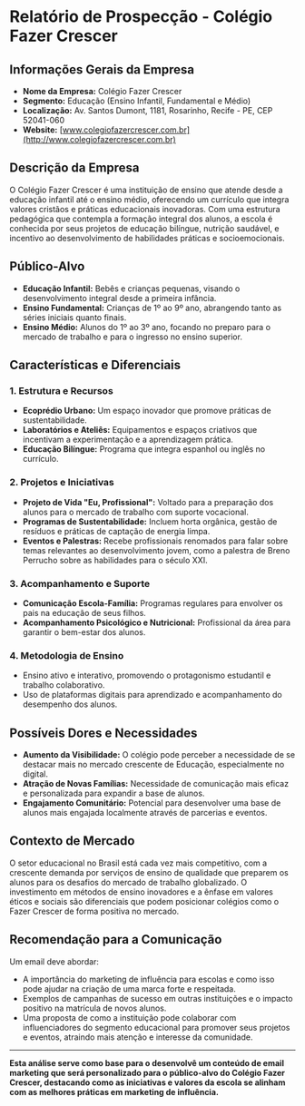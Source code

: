 # Relatório de Prospecção - Colégio Fazer Crescer

## Informações Gerais da Empresa
- **Nome da Empresa:** Colégio Fazer Crescer
- **Segmento:** Educação (Ensino Infantil, Fundamental e Médio)
- **Localização:** Av. Santos Dumont, 1181, Rosarinho, Recife - PE, CEP 52041-060
- **Website:** [www.colegiofazercrescer.com.br](http://www.colegiofazercrescer.com.br)

## Descrição da Empresa
O Colégio Fazer Crescer é uma instituição de ensino que atende desde a educação infantil até o ensino médio, oferecendo um currículo que integra valores cristãos e práticas educacionais inovadoras. Com uma estrutura pedagógica que contempla a formação integral dos alunos, a escola é conhecida por seus projetos de educação bilíngue, nutrição saudável, e incentivo ao desenvolvimento de habilidades práticas e socioemocionais.

## Público-Alvo
- **Educação Infantil:** Bebês e crianças pequenas, visando o desenvolvimento integral desde a primeira infância.
- **Ensino Fundamental:** Crianças de 1º ao 9º ano, abrangendo tanto as séries iniciais quanto finais.
- **Ensino Médio:** Alunos do 1º ao 3º ano,  focando no preparo para o mercado de trabalho e para o ingresso no ensino superior.

## Características e Diferenciais
### 1. Estrutura e Recursos
- **Ecoprédio Urbano:** Um espaço inovador que promove práticas de sustentabilidade.
- **Laboratórios e Ateliês:** Equipamentos e espaços criativos que incentivam a experimentação e a aprendizagem prática.
- **Educação Bilíngue:** Programa que integra espanhol ou inglês no currículo.

### 2. Projetos e Iniciativas
- **Projeto de Vida "Eu, Profissional":** Voltado para a preparação dos alunos para o mercado de trabalho com suporte vocacional.
- **Programas de Sustentabilidade:** Incluem horta orgânica, gestão de resíduos e práticas de captação de energia limpa.
- **Eventos e Palestras:** Recebe profissionais renomados para falar sobre temas relevantes ao desenvolvimento jovem, como a palestra de Breno Perrucho sobre as habilidades para o século XXI.

### 3. Acompanhamento e Suporte
- **Comunicação Escola-Família:** Programas regulares para envolver os pais na educação de seus filhos.
- **Acompanhamento Psicológico e Nutricional:** Profissional da área para garantir o bem-estar dos alunos.

### 4. Metodologia de Ensino
- Ensino ativo e interativo, promovendo o protagonismo estudantil e trabalho colaborativo.
- Uso de plataformas digitais para aprendizado e acompanhamento do desempenho dos alunos.

## Possíveis Dores e Necessidades
- **Aumento da Visibilidade:** O colégio pode perceber a necessidade de se destacar mais no mercado crescente de Educação, especialmente no digital.
- **Atração de Novas Famílias:** Necessidade de comunicação mais eficaz e personalizada para expandir a base de alunos.
- **Engajamento Comunitário:** Potencial para desenvolver uma base de alunos mais engajada localmente através de parcerias e eventos.

## Contexto de Mercado
O setor educacional no Brasil está cada vez mais competitivo, com a crescente demanda por serviços de ensino de qualidade que preparem os alunos para os desafios do mercado de trabalho globalizado. O investimento em métodos de ensino inovadores e a ênfase em valores éticos e sociais são diferenciais que podem posicionar colégios como o Fazer Crescer de forma positiva no mercado.

## Recomendação para a Comunicação
Um email deve abordar:
- A importância do marketing de influência para escolas e como isso pode ajudar na criação de uma marca forte e respeitada.
- Exemplos de campanhas de sucesso em outras instituições e o impacto positivo na matrícula de novos alunos.
- Uma proposta de como a instituição pode colaborar com influenciadores do segmento educacional para promover seus projetos e eventos, atraindo mais atenção e interesse da comunidade.

---

**Esta análise serve como base para o desenvolvê um conteúdo de email marketing que será personalizado para o público-alvo do Colégio Fazer Crescer, destacando como as iniciativas e valores da escola se alinham com as melhores práticas em marketing de influência.**